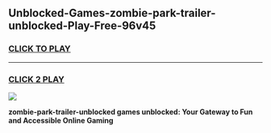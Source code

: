 
## Unblocked-Games-zombie-park-trailer-unblocked-Play-Free-96v45
<h3>
<a href="https://premium76.site?title=zombie-park-trailer-unblocked&ref=23A">CLICK TO PLAY</a></h3>
<hr>

<h3>
<a href="https://premium76.site?title=zombie-park-trailer-unblocked&ref=23A">CLICK 2 PLAY</a>
  
</h3>

<a href="https://premium76.site?title=zombie-park-trailer-unblocked&ref=23A"><img src="https://clearcache.store/games.png"></a>


**zombie-park-trailer-unblocked games unblocked: Your Gateway to Fun and Accessible Online Gaming**
